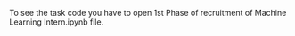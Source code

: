 To see the task code you have to open 1st Phase of recruitment of Machine Learning Intern.ipynb file.